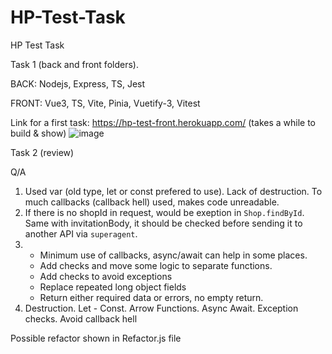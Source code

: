 # HP-Test-Task
HP Test Task

Task 1 (back and front folders).

BACK: Nodejs, Express, TS, Jest

FRONT: Vue3, TS, Vite, Pinia, Vuetify-3, Vitest

Link for a first task: https://hp-test-front.herokuapp.com/ (takes a while to build & show)
![image](https://user-images.githubusercontent.com/61677623/174615917-b7a981af-7e8a-423a-900a-159759dbb0b9.png)

Task 2 (review)

Q/A
1. Used var (old type, let or const prefered to use). Lack of destruction. To much callbacks (callback hell) used, makes code unreadable.
2. If there is no shopId in request, would be exeption in `Shop.findById`. Same with invitationBody, it should be checked before sending it to another API via `superagent`.
3. - Minimum use of callbacks, async/await can help in some places.
	- Add checks and move some logic to separate functions.
	- Add checks to avoid exceptions
	- Replace repeated long object fields
	- Return either required data or errors, no empty return.
4. Destruction. Let - Const. Arrow Functions. Async Await. Exception checks. Avoid callback hell

Possible refactor shown in Refactor.js file 